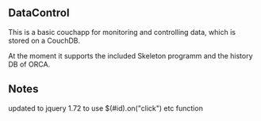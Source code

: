 ## DataControl

This is a basic couchapp for monitoring and controlling data, which is stored on a CouchDB.

At the moment it supports the included Skeleton programm and the history DB of ORCA.

## Notes

updated to jquery 1.72 to use $(#id).on("click") etc function
